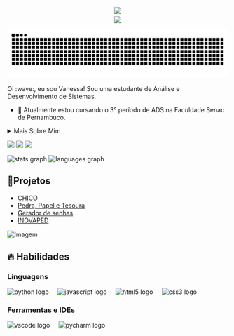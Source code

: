 <p align="center">
   <a href="https://github.com/byttencourt/byttencourt"><img src="https://img.shields.io/badge/status-updating-brightgreen.svg"></a>

<br>
  <img align="center" src="https://readme-typing-svg.demolab.com?font=Fira+Code&size=36&duration=4000&pause=1000&color=8fce00&vCenter=true&width=500&lines=print('Hello%2C+World!')"/>
</p>

<!-- Cobrinha -->
![](https://github.com/BEPb/BEPb/raw/output/github-contribution-grid-snake.svg)

<!-- Apresentação -->
<p>
  Oi :wave:, eu sou Vanessa! Sou uma estudante de Análise e Desenvolvimento de Sistemas.

  - :blue_book: Atualmente estou cursando o 3° período de ADS na Faculdade Senac de Pernambuco.
</p>

<!-- Suspenso -->
<details>
  <summary> Mais Sobre Mim </summary>

   :computer: Sou aluna do programa Embarque Digital, do Porto Digital. Tenho me dedicado ao estudo profundo de Python enquanto exploro suas diversas aplicações na área de dados - desde Análise até Ciência e Engenharia de Dados, buscando identificar onde posso gerar maior impacto
   
   :white_check_mark: Atualmente, integro a equipe do Projeto Chico no Clima , projeto que participa do edital Jovens no Clima 2025, promovido pela Prefeitura do Recife, sendo um dos 18 projetos selecionados entre 51 inscritos, ficando empatado entre os três primeiros classificados e que também está entre os selecionados para representar o Recife na COP30, a Conferência das Nações Unidas sobre Mudança do Clima, que será realizada em Belém
   
   :two_hearts: Nos meus momentos de descanso, troco as linhas de código pela leitura, seja de um bom livro, ou uma HQ. Gosto de ver animes, boas séries e de jogar. Um bom café sempre me acompanha! 
</details>

<!-- Redes sociais -->
   <a href="https://www.instagram.com/vanessam.dev2/" target="_blank"><img src="https://img.shields.io/badge/-Instagram-%23E4405F?style=for-the-badge&logo=instagram&logoColor=white" target="_blank"></a>
   <a href = "mailto:vanessamatias16.s@gmail.com"><img src="https://img.shields.io/badge/-Gmail-%23333?style=for-the-badge&logo=gmail&logoColor=white" target="_blank"></a>
   <a href="https://www.linkedin.com/in/vanessamatiasdev/" target="_blank"><img src="https://img.shields.io/badge/-LinkedIn-%230077B5?style=for-the-badge&logo=linkedin&logoColor=white" target="_blank"></a> 
  
<!-- GithubStats e estatisticas-->
<div align="left">
  <img src="https://github-readme-stats.vercel.app/api?username=vanessa-matias&hide_title=false&hide_rank=false&show_icons=true&include_all_commits=true&count_private=true&disable_animations=false&theme=gotham&locale=en&hide_border=false&order=1" height="155" alt="stats graph"  />
  <img src="https://github-readme-stats.vercel.app/api/top-langs?username=vanessa-matias&locale=en&hide_title=false&layout=compact&card_width=320&langs_count=5&theme=gotham&hide_border=false&order=2" height="155" alt="languages graph"/>
</div>

<!-- Portfolio -->
## 📌Projetos
- [CHICO](https://github.com/Vanessa-Matias/ProjetoCH1C0---Senac)
- [Pedra, Papel e Tesoura](https://github.com/Vanessa-Matias/Pedra-papel-tesoura)
- [Gerador de senhas](https://github.com/Vanessa-Matias/gerador.senha)
- [INOVAPED](https://github.com/Vanessa-Matias/inovaped-app/tree/main)
  


<!-- GIF -->
<p align="left">
  <img align="center" src="https://github.com/VariableBee/VariableBee/assets/77739311/4e9f41af-6b57-49a7-b15a-74322e96b4d7" alt="Imagem">
</p>

## 🔥 Habilidades

### Linguagens
<div align="left">
  <img src="https://cdn.jsdelivr.net/gh/devicons/devicon/icons/python/python-original.svg" height="45" alt="python logo"  />
  <img width="12" />
  <img src="https://cdn.jsdelivr.net/gh/devicons/devicon/icons/javascript/javascript-original.svg" height="40" alt="javascript logo"  />
  <img width="12" />
  <img src="https://cdn.jsdelivr.net/gh/devicons/devicon/icons/html5/html5-original.svg" height="40" alt="html5 logo"  />
  <img width="12" />
  <img src="https://cdn.jsdelivr.net/gh/devicons/devicon/icons/css3/css3-original.svg" height="40" alt="css3 logo"  />
</div>

### Ferramentas e IDEs
<div align="left">
  <img src="https://cdn.jsdelivr.net/gh/devicons/devicon/icons/vscode/vscode-original.svg" height="40" alt="vscode logo"  />
  <img width="12" />
  <img src="https://cdn.jsdelivr.net/gh/devicons/devicon/icons/pycharm/pycharm-original.svg" height="40" alt="pycharm logo"  />
  <img width="12" />
</div>



